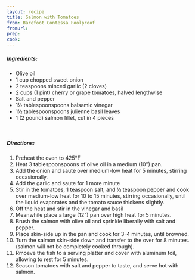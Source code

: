 ```yaml
---
layout: recipe
title: Salmon with Tomatoes
from: Barefoot Contessa Foolproof
fromurl: 
prep: 
cook: 
---
```


##### Ingredients:

* Olive oil
* 1 cup chopped sweet onion
* 2 teaspoons minced garlic (2 cloves)
* 2 cups (1 pint) cherry or grape tomatoes, halved lengthwise
* Salt and pepper
* 1½ tablespoonspoons balsamic vinegar
* 1½ tablespoonspoons julienne basil leaves
* 1 (2 pound) salmon fillet, cut in 4 pieces

<br>

##### Directions:

1. Preheat the oven to 425°F
2. Heat 3 tablespoonspoons of olive oil in a medium (10") pan. 
3. Add the onion and saute over medium-low heat for 5 minutes, stirring occasionally.
4. Add the garlic and saute for 1 more minute
5. Stir in the tomatoes, 1 teaspoon salt, and ½ teaspoon pepper and cook over medium-low heat for 10 to 15 minutes, stirring occasionally, until the liquid evaporates and the tomato sauce thickens slightly. 
6. Off the heat and stir in the vinegar and basil
7. Meanwhile place a large (12") pan over high heat for 5 minutes.
8. Brush the salmon with olive oil and sprinkle liberally with salt and pepper.
9. Place skin-side up in the pan and cook for 3-4 minutes, until browned.
10. Turn the salmon skin-side down and transfer to the over for 8 minutes. (salmon will not be completely cooked through).
11. Rmoeve the fish to a serving platter and cover with aluminum foil, allowing to rest for 5 minutes.
12. Season tomatoes with salt and pepper to taste, and serve hot with salmon.
